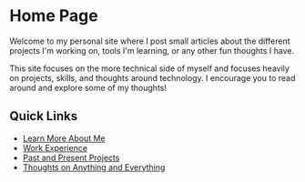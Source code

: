 # Home Page

Welcome to my personal site where I post small articles about the different projects I'm working on, tools I'm learning, or any other fun thoughts I have.  

This site focuses on the more technical side of myself and focuses heavily on projects, skills, and thoughts around technology. I encourage you to read around and explore some of my thoughts!

## Quick Links

* [Learn More About Me](/about/)
* [Work Experience](/about/experience/)
* [Past and Present Projects](/projects/)
* [Thoughts on Anything and Everything](/posts/)
